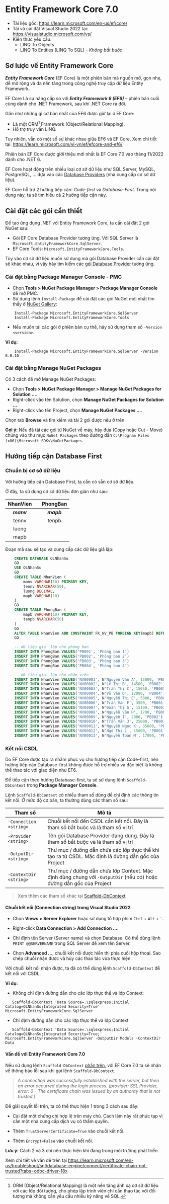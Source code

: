 # Entity Framework Core 7.0

* Tài liệu gốc: https://learn.microsoft.com/en-us/ef/core/
* Tải và cài đặt Visual Studio 2022 tại: https://visualstudio.microsoft.com/vs/
* Kiến thức yêu cầu:
    * LINQ To Objects
    * LINQ To Entities (LINQ To SQL) - *Không bắt buộc*


## Sơ lược về Entity Framework Core

***Entity Framework Core*** (EF Core) là một phiên bản mã nguồn mở, gọn nhẹ, dễ mở rộng và đa nền tảng trong công nghệ truy cập dữ liệu Entity Framework.

EF Core Là sự nâng cấp so với ***Entity Framework 6 (EF6)*** – phiên bản cuối cùng dành cho .NET Framework, sau khi .NET Core ra đời.

Gần như những gì cơ bản nhất của EF6 được giữ lại ở EF Core: 

* Là một ORM[^1] Framework (Object/Relational Mapping).
* Hỗ trợ truy vấn LINQ.

[^1]: ORM (Object/Relational Mapping) là một nền tảng ánh xạ cơ sở dữ liệu với các lớp đối tượng, cho phép lập trình viên chỉ cần thao tác với đối tượng mà không cần yêu cầu nhiều kỹ năng về SQL.

Tuy nhiên, vẫn có một số sự khác nhau giữa EF6 và EF Core. Xem chi tiết tại: https://learn.microsoft.com/vi-vn/ef/efcore-and-ef6/

Phiên bản EF Core được giới thiệu mới nhất là EF Core 7.0 vào tháng 11/2022 dành cho .NET 6.

EF Core hoạt động trên nhiều loại cơ sở dữ liệu như SQL Server, MySQL, PostgreSQL, ... dựa vào các [Database Providers](https://learn.microsoft.com/vi-vn/ef/core/providers/?tabs=dotnet-core-cli) (nhà cung cấp cơ sở dữ liệu).

EF Core hỗ trợ 2 hướng tiếp cận: *Code-first* và *Database-First*. Trong nội dung này, ta sẽ tìm hiểu cả 2 hướng tiếp cận này.

## Cài đặt các gói cần thiết

Để tạo ứng dụng .NET với Entity Framework Core, ta cần cài đặt 2 gói NuGet sau:
* Gói EF Core Database Provider tương ứng. Với SQL Server là `Microsoft.EntityFrameworkCore.SqlServer`.
* EF Core Tools: `Microsoft.EntityFrameworkCore.Tools`.

Tùy vào cơ sở dữ liệu muốn sử dụng mà gói Database Provider cần cài đặt sẽ khác nhau, vì vậy hãy tìm kiếm các [gói Database Provider](https://learn.microsoft.com/vi-vn/ef/core/providers/?tabs=dotnet-core-cli) tương ứng.

### Cài đặt bằng Package Manager Console - PMC

* Chọn **Tools > NuGet Package Manager > Package Manager Console** để mở PMC.
* Sử dụng lệnh `Install-Package` để cài đặt các gói NuGet mới nhất tìm thấy ở [NuGet Gallery](https://www.nuget.org/):
```console
    Install-Package Microsoft.EntityFrameworkCore.SqlServer
    Install-Package Microsoft.EntityFrameworkCore.Tools
```
* Nếu muốn tải các gói ở phiên bản cụ thể, hãy sử dụng tham số `-Version <version>`.

**Ví dụ:**
```console
    Install-Package Microsoft.EntityFrameworkCore.SqlServer -Version 6.0.10
```

### Cài đặt bằng Manage NuGet Packages

Có 3 cách để mở Manage NuGet Packages:
* Chọn **Tools > NuGet Package Manager > Manage NuGet Packages for Solution ...**.
* Right-click vào tên Solution, chọn **Manage NuGet Packages for Solution ...**.
* Right-click vào tên Project, chọn **Manage NuGet Packages ...**.

Chọn tab **Browse** và tìm kiếm và tải 2 gói được nêu ở trên.

**Gợi ý:** Nếu đã tải các gói từ NuGet về máy, hãy đưa (Copy hoặc Cut - Move) chúng vào thư mục `NuGet Packages` theo đường dẫn `C:\Program Files (x86)\Microsoft SDKs\NuGetPackages`.

## Hướng tiếp cận Database First

### Chuẩn bị cơ sở dữ liệu

Với hướng tiếp cận Database First, ta cần có sẵn cơ sở dữ liệu.

Ở đây, ta sử dụng cơ sở dữ liệu đơn giản như sau:

| NhanVien | | PhongBan |
| :---: | --- | :---: |
| ***manv*** | | ***mapb*** |
| tennv | | tenpb |
| luong | | |
| mapb | | |

Đoạn mã sau sẽ tạo và cung cấp các dữ liệu giả lập:
```SQL
    CREATE DATABASE QLNhanSu
    GO
    USE QLNhanSu
    GO
    CREATE TABLE NhanVien (
        manv VARCHAR(10) PRIMARY KEY,
        tennv NVARCHAR(50),
        luong DECIMAL,
        mapb VARCHAR(10)
    )
    GO
    CREATE TABLE PhongBan (
        mapb VARCHAR(10) PRIMARY KEY,
        tenpb NVARCHAR(50)
    )
    GO
    ALTER TABLE NhanVien ADD CONSTRAINT FK_NV_PB FOREIGN KEY(mapb) REFERENCES PhongBan(mapb)
    GO

    -- dữ liệu giả lập cho phòng ban
    INSERT INTO PhongBan VALUES('PB001', 'Phòng ban 1')
    INSERT INTO PhongBan VALUES('PB002', 'Phòng ban 2')
    INSERT INTO PhongBan VALUES('PB003', 'Phòng ban 3')
    INSERT INTO PhongBan VALUES('PB004', 'Phòng ban 4')

    -- dữ liệu giả lập cho nhân viên
    INSERT INTO NhanVien VALUES('NV00001', N'Nguyễn Văn A', 15000, 'PB001')
    INSERT INTO NhanVien VALUES('NV00002', N'Lê Thị B', 14500, 'PB002')
    INSERT INTO NhanVien VALUES('NV00003', N'Trần Thị C', 15050, 'PB003')
    INSERT INTO NhanVien VALUES('NV00004', N'Võ Văn D', 12000, 'PB004')
    INSERT INTO NhanVien VALUES('NV00005', N'Nguyễn Thị E', 5000, 'PB001')
    INSERT INTO NhanVien VALUES('NV00006', N'Trần Văn F', 3500, 'PB001')
    INSERT INTO NhanVien VALUES('NV00007', N'Đoàn Thị G', 15100, 'PB003')
    INSERT INTO NhanVien VALUES('NV00008', N'Nguyễn Văn H', 1790, 'PB004')
    INSERT INTO NhanVien VALUES('NV00009', N'Nguyễn I', 2000, 'PB002')
    INSERT INTO NhanVien VALUES('NV00010', N'Trần Văn J', 25000, 'PB001')
    INSERT INTO NhanVien VALUES('NV00011', N'Nguyễn Ngọc K', 35600, 'PB003')
    INSERT INTO NhanVien VALUES('NV00012', N'Ngô Thị L', 15000, 'PB001')
    INSERT INTO NhanVien VALUES('NV00013', N'Nguyễn Toàn M', 17000, 'PB004')
```

### Kết nối CSDL

Do EF Core được tạo ra nhằm phục vụ cho hướng tiếp cận Code-first, nên hướng tiếp cận Database-first không được hỗ trợ nhiều và đặc biệt là không thể thao tác với giao diện như EF6.

Để tiếp cận theo hướng Database-first, ta sẽ sử dụng lệnh `Scaffold-DbContext` trong **Package Manager Console**.

Lệnh `Scaffold-DbContext` có nhiều tham số dùng để chỉ định các thông tin kết nối. Ở mức độ cơ bản, ta thường dùng các tham số sau:

| Tham số | Mô tả |
| --- | --- |
| `-Connection <string>` | Chuỗi kết nối đến CSDL cần kết nối. Đây là tham số bắt buộc và là tham số vị trí |
| `-Provider <string>` | Tên gói Database Provider đang dùng. Đây là tham số bắt buộc và là tham số vị trí |
| `-OutputDir <string>` | Thư mục / đường dẫn chứa các lớp thực thể khi tạo ra từ CSDL. Mặc định là đường dẫn gốc của Project |
| `-ContextDir <string>` | Thư mục / đường dẫn chứa lớp Context. Mặc định dùng chung với `-OutputDir` (nếu có) hoặc đường dẫn gốc của Project |

> Xem thêm các tham số khác tại [Scaffold-DbContext](https://learn.microsoft.com/en-us/ef/core/cli/powershell#scaffold-dbcontext).

#### Chuỗi kết nối (Connection string) trong Visual Studio 2022
   
* Chọn **Views > Server Explorer** hoặc sử dụng tổ hợp phím `Ctrl` + `Alt` + ``` ` ```.
   
* Right-click **Data Connection > Add Connection ...**.
     
* Chỉ định tên Server (Server name) và chọn Database. Có thể dùng lệnh `PRINT @@SERVERNAME` trong SQL Server để xem tên Server.
     
* Chọn **Advanced ...**, chuỗi kết nối được hiển thị phía cuối hộp thoại. Sao chép chuỗi nhận được và hủy các thao tác vừa thực hiện.

Với chuỗi kết nối nhận được, ta đã có thể dùng lệnh `Scaffold-DbContext` để kết nối với CSDL.

**Ví dụ:**
* Không chỉ định đường dẫn cho các lớp thực thể và lớp Context:
```console
   Scaffold-DbContext 'Data Source=.\sqlexpress;Initial Catalog=QLNhanSu;Integrated Security=True' Microsoft.EntityFrameworkCore.SqlServer
```
* Chỉ định đường dẫn cho các lớp thực thể và lớp Context
```console
   Scaffold-DbContext 'Data Source=.\sqlexpress;Initial Catalog=QLNhanSu;Integrated Security=True;' Microsoft.EntityFrameworkCore.SqlServer -OutputDir Models -ContextDir Data
```

#### Vấn đề với Entity Framework Core 7.0

Nếu sử dụng lệnh `Scaffold-DbContext` [phần trên](#chuỗi-kết-nối-connection-string-trong-visual-studio-2022), với EF Core 7.0 ta sẽ nhận về thông báo lỗi sau khi gọi lệnh `Scaffold-DbContext`.

> *A connection was successfully established with the server, but then an error occurred during the login process. (provider: SSL Provider, error: 0 - The certificate chain was issued by an authority that is not trusted.)*

Để giải quyết lỗi trên, ta có thể thực hiện 1 trong 3 cách sau đây:
* Cài đặt một chứng chỉ hợp lệ trên máy chủ. Cách làm này rất phức tạp vì cần một nhà cung cấp dịch vụ có thẩm quyền.

* Thêm `TrustServerCertificate=True` vào chuỗi kết nối.

* Thêm `Encrypt=False` vào chuỗi kết nối.

**Lưu ý:** Cách 2 và 3 chỉ nên thực hiện khi đang trong môi trường phát triển.

Xem chi tiết về vấn đề trên tại https://learn.microsoft.com/en-us/troubleshoot/sql/database-engine/connect/certificate-chain-not-trusted?tabs=odbc-driver-18x


